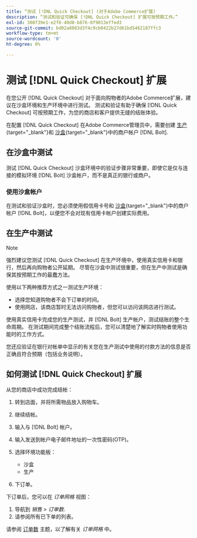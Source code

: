 ```yaml
---
title: “测试 [!DNL Quick Checkout] (对于Adobe Commerce扩展)
description: “测试和验证可确保 [!DNL Quick Checkout] 扩展可按预期工作。”
exl-id: 308f39e1-e2f6-40d8-b876-0f9013effed3
source-git-commit: bd02a8083d3f4c9cb0422b27d61bd5462187ffc3
workflow-type: tm+mt
source-wordcount: '0'
ht-degree: 0%

---
```



# 测试 [!DNL Quick Checkout] 扩展

在您公开 [!DNL Quick Checkout] 对于面向购物者的Adobe Commerce扩展，建议在沙盒环境和生产环境中进行测试。 测试和验证有助于确保 [!DNL Quick Checkout] 可按预期工作，为您的商店和客户提供无缝的结账体验。

在配置 [!DNL Quick Checkout] 在Adobe Commerce管理员中，需要创建  [生产](https://merchant.bolt.com/register){target=&quot;_blank&quot;}和 [沙盒](https://merchant-sandbox.bolt.com/register){target=&quot;_blank&quot;}中的商户帐户 [!DNL Bolt].

## 在沙盒中测试

测试 [!DNL Quick Checkout] 沙盒环境中的验证步骤非常重要，即使它是仅与连接的模拟环境 [!DNL Bolt] 沙盒帐户，而不是真正的银行或商户。

### 使用沙盒帐户

在测试和验证沙盒时，您必须使用假信用卡号和 [沙盒](https://merchant-sandbox.bolt.com/register){target=&quot;_blank&quot;}中的商户帐户 [!DNL Bolt]，以便您不会对现有信用卡帐户创建实际费用。

## 在生产中测试

>[!NOTE]
>
> 强烈建议您测试 [!DNL Quick Checkout] 在生产环境中，使用真实信用卡和银行，然后再向购物者公开延期。 尽管在沙盒中测试很重要，但在生产中测试是确保其按预期工作的最蠢方法。

使用以下两种推荐方式之一测试生产环境：

- 选择您知道购物者不会下订单的时间。
- 使用网店，该商店暂时无法访问购物者，但您可以访问该网店进行测试。

使用真实信用卡完成您的生产测试，并 [!DNL Bolt] 生产帐户，测试结账的整个生命周期。 在测试期间完成整个结账流程后，您可以清楚地了解实时购物者使用功能时的工作方式。

您还应验证在银行对帐单中显示的有关您在生产测试中使用的付款方法的信息是否正确且符合预期（包括业务说明）。

## 如何测试 [!DNL Quick Checkout] 扩展

从您的商店中成功完成结帐：

1. 转到店面，并将所需物品放入购物车。
1. 继续结帐。
1. 输入与 [!DNL Bolt] 帐户。
1. 输入发送到帐户电子邮件地址的一次性密码(OTP)。
1. 选择环境功能板：

   - 沙盒
   - 生产

1. 下订单。

下订单后，您可以在 _订单网格_ 视图：

1. 导航到 _销售_ > _订单数_.
1. 请参阅所有已下单的列表。

请参阅 [订单数](https://docs.magento.com/user-guide/sales/orders.html) 主题，以了解有关 _订单网格_ 中。
